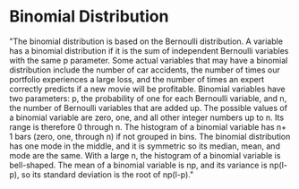 # Binomial Distribution

"The binomial distribution is based on the Bernoulli distribution. A variable has a binomial distribution if it is the sum of independent Bernoulli variables with the same p parameter. Some actual variables that may have a binomial distribution include the number of car accidents, the number of times our portfolio experiences a large loss, and the number of times an expert correctly predicts if a new movie will be profitable. Binomial variables have two parameters: p, the probability of one for each Bernoulli variable, and n, the number of Bernoulli variables that are added up. The possible values of a binomial variable are zero, one, and all other integer numbers up to n. Its range is therefore 0 through n. The histogram of a binomial variable has n+ 1 bars (zero, one, through n) if not grouped in bins. The binomial distribution has one mode in the middle, and it is symmetric so its median, mean, and mode are the same. With a large n, the histogram of a binomial variable is bell-shaped. The mean of a binomial variable is np, and its variance is np(l-p), so its standard deviation is the root of np(l-p)."
